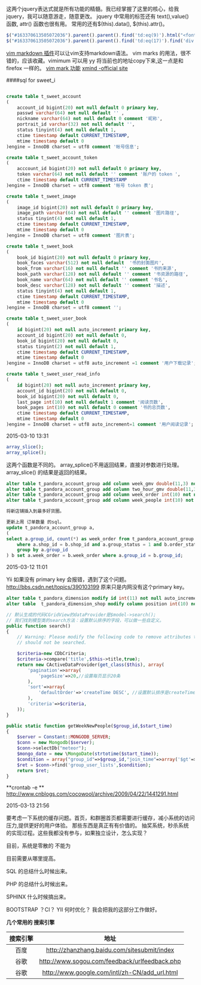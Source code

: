 这两个jquery表达式就是所有功能的精髓。我已经掌握了这里的核心，给我jquery，我可以随意游走，随意更改。
jquery 中常用的标签还有 text(),value() 函数, attr() 函数也很有用。
常用的还有$(this).data(), $(this).attr()。

```javascript
$("#163370613505072036").parent().parent().find('td:eq(9)').html("<font color='blue'>下架</font>")
$("#163370613505072036").parent().parent().find('td:eq(17)').find('div:eq(2)').find('a:eq(0)').text('查查')
```

[vim markdown 插件](https://github.com/plasticboy/vim-markdown)可以让vim支持markdown语法。
vim marks 的用法，很不错的，应该收藏。vimimum 可以用 yy 将当前也的地址copy下来,这一点是和 firefox 一样的。
[vim mark 功能](http://blog.163.com/lgh_2002/blog/static/44017526201081154512135/)
[xmind -official site](http://www.xmind.net/share/)

####sql for sweet_i
```sql

create table t_sweet_account
(
	account_id bigint(20) not null default 0 primary key,
	passwd varchar(64) not null default '' ,
	nickname varchar(64) not null default 0 comment '昵称',
	portrait_id varchar(32) not null default '',
	status tinyint(4) not null default 1,
	ctime timestamp default CURRENT_TIMESTAMP,
	mtime timestamp default 0
)engine = InnoDB charset = utf8 comment '帐号信息';

create table t_sweet_account_token
(
	acccount_id bigint(20) not null default 0 primary key,
	token varchar(64) not null default '' comment '账户的 token ',
	ctime timestamp default CURRENT_TIMESTAMP
)engine = InnoDB charset = utf8 comment '帐号 token 表';

create table t_sweet_image
(
	image_id bigint(20) not null default 0 primary key,
	image_path varchar(64) not null default '' comment '图片路径',
	status tinyint(4) not null default 1,
	ctime timestamp default CURRENT_TIMESTAMP,
	mtime timestamp default 0
)engine = InnoDB charset = utf8 comment '图片表';

create table t_sweet_book
(
	book_id bigint(20) not null default 0 primary key,
	book_faces varchar(512) not null default  '书的封面图片',
	book_from varchar(16) not null default '' comment '书的来源',
	book_path varchar(128) not null default '' comment '书资源的路径',
	book_name varchar(64) not null default '' comment '书名',
	book_desc varchar(128) not null default '' comment '描述',
	status tinyint(4) not null default 1,
	ctime timestamp default CURRENT_TIMESTAMP,
	mtime timestamp default 0
)engine = InnoDB charset = utf8 comment '';

create table t_sweet_user_book
(
	id bigint(20) not null auto_increment primary key,
	account_id bigint(20) not null default 0,
	book_id bigint(20) not null default 0,
	status tinyint(2) not null default 1,
	ctime timestamp default CURRENT_TIMESTAMP,
	mtime timestamp default 0
)engine = InnoDB charset = utf8 auto_increment =1 comment '用户下载记录';

create table t_sweet_user_read_info
(
	id bigint(20) not null auto_increment primary key,
	account_id bigint(20) not null default 0,
	book_id bigint(20) not null default 0,
	last_page int(10) not null default 1 comment '阅读页数',
	book_pages int(10) not null default 0 comment '书的总页数',
	ctime timestamp default CURRENT_TIMESTAMP,
	mtime timestamp default 0
)engine = InnoDB charset = utf8 auto_increment=1 comment '用户阅读记录';

```

2015-03-10 13:31

```php
array_slice();
array_splice();
```

这两个函数是不同的。 array\_splice\(\)不用返回结果，直接对参数进行处理。
array\_slice\(\) 的结果是返回的结果。

```sql
alter table t_pandora_account_group add column week_gmv double(11,3) not null default  0.0 comment '最近一周的gmv';
alter table t_pandora_account_group add column two_hour_gmv double(11,3) not null default 0.0 comment '近2个小时的gmv';
alter table t_pandora_account_group add column week_order int(10) not null default 0 comment '上一周的订单数量';
alter table t_pandora_account_group add column week_people int(10) not null default 0 comment '上一周加群的人数';

将新店铺插入到最多好货圈。

更新上周 订单数量 的sql。
update t_pandora_account_group a,
(
select a.group_id, count(*) as week_order from t_pandora_account_group a, t_pandora_order b 
	where a.shop_id = b.shop_id and a.group_status = 1 and b.order_status = 2 and b.order_ctime > date_sub(now(), interval 1 week)
	group by a.group_id 
) b set a.week_order = b.week_order where a.group_id = b.group_id;
```


2015-03-12 11:01

Yii 如果没有 primary key 会报错，遇到了这个问题。
http://bbs.csdn.net/topics/390103199 
原来只是内网没有这个primary key。

```sql
alter table t_pandora_dimension modify id int(11) not null auto_increment primary key comment '自增ID';
alter table  t_pandora_dimension_shop modify column position int(10) not null default 1 comment '商铺位置';

```

```php
// 默认生成的代码CGridView的dataProvider是$model->search();
// 我们找到模型类的search方法：设置默认排序的字段，可以做一些自定义。
public function search()
{
	// Warning: Please modify the following code to remove attributes that
	// should not be searched.

	$criteria=new CDbCriteria;
	$criteria->compare('title',$this->title,true);
	return new CActiveDataProvider(get_class($this), array(
		'pagination'=>array(
			'pageSize'=>20,//设置每页显示20条
		),
		'sort'=>array(
			'defaultOrder'=>'createTime DESC', //设置默认排序是createTime倒序
		),
		'criteria'=>$criteria,
	));
}

public static function getWeekNewPeople($group_id,$start_time)
{
	$server = Constant::MONGODB_SERVER;
	$conn = new Mongodb($server);
	$conn->selectDb("meteor");
	$mongo_date = new \MongoDate(strtotime($start_time));
	$condition = array("group_id"=>$group_id,"join_time"=>array('$gt'=>$mongo_date));
	$ret = $conn->find('group_user_lists',$condition);
	return $ret;
}

```

**crontab \-e **  <http://www.cnblogs.com/cocowool/archive/2009/04/22/1441291.html>

2015-03-13 21:56

要考虑一下系统的缓存问题。首页，和群圈首页都需要进行缓存，减小系统的访问压力,提供更好的用户体验。
那些东西是真正有有价值的。
抽奖系统，秒杀系统 的实现过程。这些我都没有参与，如果独立设计，怎么实现？

目前，系统是零散的
不能为

目前需要从哪里提高。

SQL 的总结什么时候出来。

PHP 的总结什么时候出来。

SPHINX 什么时候搞出来。

BOOTSTRAP ？CI？
YII 何时优化？
我会把我的这部分工作做好。

**几个常用的 搜索引擎**

|   搜索引擎| 地址   |
|:----:|:---:|
|    百度|   <http://zhanzhang.baidu.com/sitesubmit/index> |
|    谷歌  |  <http://www.sogou.com/feedback/urlfeedback.php>          |
| 谷歌  |    <http://www.google.com/intl/zh-CN/add_url.html>  |



